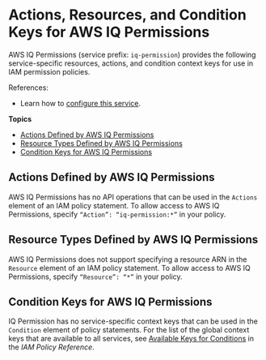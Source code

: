 # Actions, Resources, and Condition Keys for AWS IQ Permissions<a name="list_awsiqpermissions"></a>

AWS IQ Permissions \(service prefix: `iq-permission`\) provides the following service\-specific resources, actions, and condition context keys for use in IAM permission policies\.

References:
+ Learn how to [configure this service](https://docs.aws.amazon.com/aws-iq/)\.

**Topics**
+ [Actions Defined by AWS IQ Permissions](#awsiqpermissions-actions-as-permissions)
+ [Resource Types Defined by AWS IQ Permissions](#awsiqpermissions-resources-for-iam-policies)
+ [Condition Keys for AWS IQ Permissions](#awsiqpermissions-policy-keys)

## Actions Defined by AWS IQ Permissions<a name="awsiqpermissions-actions-as-permissions"></a>

AWS IQ Permissions has no API operations that can be used in the `Actions` element of an IAM policy statement\. To allow access to AWS IQ Permissions, specify `“Action”: “iq-permission:*”` in your policy\.

## Resource Types Defined by AWS IQ Permissions<a name="awsiqpermissions-resources-for-iam-policies"></a>

AWS IQ Permissions does not support specifying a resource ARN in the `Resource` element of an IAM policy statement\. To allow access to AWS IQ Permissions, specify `“Resource”: “*”` in your policy\.

## Condition Keys for AWS IQ Permissions<a name="awsiqpermissions-policy-keys"></a>

IQ Permission has no service\-specific context keys that can be used in the `Condition` element of policy statements\. For the list of the global context keys that are available to all services, see [Available Keys for Conditions](reference_policies_condition-keys.html#AvailableKeys) in the *IAM Policy Reference*\.
